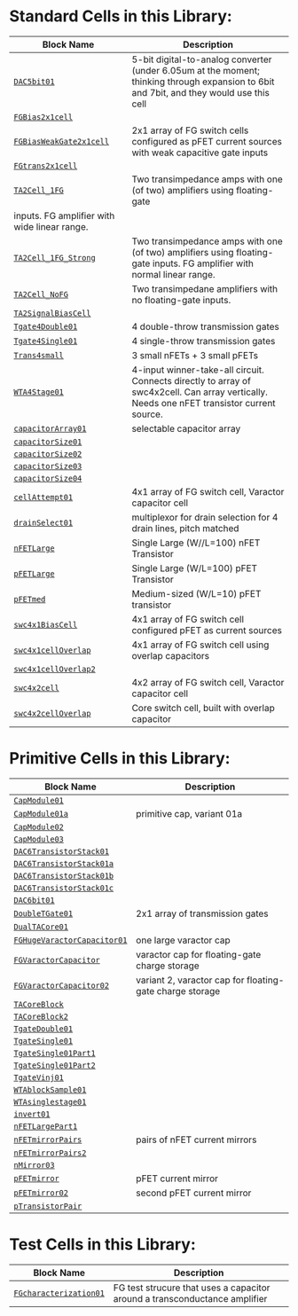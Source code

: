 <!--
    This Markdown text is autogenerated. Do not Modify here!
-->
# Standard Cells in this Library:

| Block Name                | Description                                             |
|---------------------------|---------------------------------------------------------|
| [`DAC5bit01`](CELL_DETAILS.md#DAC5bit01) | 5-bit digital-to-analog converter (under 6.05um at the moment; thinking through expansion to 6bit and 7bit, and they would use this cell |
| [`FGBias2x1cell`](CELL_DETAILS.md#FGBias2x1cell) |                                                         |
| [`FGBiasWeakGate2x1cell`](CELL_DETAILS.md#FGBiasWeakGate2x1cell) | 2x1 array of FG switch cells configured as pFET current sources with weak capacitive gate inputs |
| [`FGtrans2x1cell`](CELL_DETAILS.md#FGtrans2x1cell) |                                                         |
| [`TA2Cell_1FG`](CELL_DETAILS.md#TA2Cell-1FG) | Two transimpedance amps with one (of two) amplifiers using floating-gate
  inputs. FG amplifier with wide linear range. |
| [`TA2Cell_1FG_Strong`](CELL_DETAILS.md#TA2Cell-1FG-Strong) | Two transimpedance amps with one (of two) amplifiers using floating-gate inputs. FG amplifier with normal linear range. |
| [`TA2Cell_NoFG`](CELL_DETAILS.md#TA2Cell-NoFG) | Two transimpedane amplifiers with no floating-gate inputs. |
| [`TA2SignalBiasCell`](CELL_DETAILS.md#TA2SignalBiasCell) |                                                         |
| [`Tgate4Double01`](CELL_DETAILS.md#Tgate4Double01) | 4 double-throw transmission gates                       |
| [`Tgate4Single01`](CELL_DETAILS.md#Tgate4Single01) | 4 single-throw transmission gates                       |
| [`Trans4small`](CELL_DETAILS.md#Trans4small) | 3 small nFETs + 3 small pFETs                           |
| [`WTA4Stage01`](CELL_DETAILS.md#WTA4Stage01) | 4-input winner-take-all circuit. Connects directly to array of swc4x2cell. Can array vertically. Needs one nFET transistor current source. |
| [`capacitorArray01`](CELL_DETAILS.md#capacitorArray01) | selectable capacitor array                              |
| [`capacitorSize01`](CELL_DETAILS.md#capacitorSize01) |                                                         |
| [`capacitorSize02`](CELL_DETAILS.md#capacitorSize02) |                                                         |
| [`capacitorSize03`](CELL_DETAILS.md#capacitorSize03) |                                                         |
| [`capacitorSize04`](CELL_DETAILS.md#capacitorSize04) |                                                         |
| [`cellAttempt01`](CELL_DETAILS.md#cellAttempt01) | 4x1 array of FG switch cell, Varactor capacitor cell    |
| [`drainSelect01`](CELL_DETAILS.md#drainSelect01) | multiplexor for drain selection for 4 drain lines, pitch matched |
| [`nFETLarge`](CELL_DETAILS.md#nFETLarge) | Single Large (W//L=100) nFET Transistor                 |
| [`pFETLarge`](CELL_DETAILS.md#pFETLarge) | Single Large (W/L=100) pFET Transistor                  |
| [`pFETmed`](CELL_DETAILS.md#pFETmed) | Medium-sized (W/L=10) pFET transistor                   |
| [`swc4x1BiasCell`](CELL_DETAILS.md#swc4x1BiasCell) | 4x1 array of FG switch cell configured pFET as current sources |
| [`swc4x1cellOverlap`](CELL_DETAILS.md#swc4x1cellOverlap) | 4x1 array of FG switch cell using overlap capacitors    |
| [`swc4x1cellOverlap2`](CELL_DETAILS.md#swc4x1cellOverlap2) |                                                         |
| [`swc4x2cell`](CELL_DETAILS.md#swc4x2cell) | 4x2 array of FG switch cell, Varactor capacitor cell    |
| [`swc4x2cellOverlap`](CELL_DETAILS.md#swc4x2cellOverlap) | Core switch cell, built with overlap capacitor          |

# Primitive Cells in this Library:

| Block Name                | Description                                             |
|---------------------------|---------------------------------------------------------|
| [`CapModule01`](CELL_DETAILS.md#CapModule01) |                                                         |
| [`CapModule01a`](CELL_DETAILS.md#CapModule01a) | primitive cap, variant 01a                              |
| [`CapModule02`](CELL_DETAILS.md#CapModule02) |                                                         |
| [`CapModule03`](CELL_DETAILS.md#CapModule03) |                                                         |
| [`DAC6TransistorStack01`](CELL_DETAILS.md#DAC6TransistorStack01) |                                                         |
| [`DAC6TransistorStack01a`](CELL_DETAILS.md#DAC6TransistorStack01a) |                                                         |
| [`DAC6TransistorStack01b`](CELL_DETAILS.md#DAC6TransistorStack01b) |                                                         |
| [`DAC6TransistorStack01c`](CELL_DETAILS.md#DAC6TransistorStack01c) |                                                         |
| [`DAC6bit01`](CELL_DETAILS.md#DAC6bit01) |                                                         |
| [`DoubleTGate01`](CELL_DETAILS.md#DoubleTGate01) | 2x1 array of transmission gates                         |
| [`DualTACore01`](CELL_DETAILS.md#DualTACore01) |                                                         |
| [`FGHugeVaractorCapacitor01`](CELL_DETAILS.md#FGHugeVaractorCapacitor01) | one large varactor cap                                  |
| [`FGVaractorCapacitor`](CELL_DETAILS.md#FGVaractorCapacitor) | varactor cap for floating-gate charge storage           |
| [`FGVaractorCapacitor02`](CELL_DETAILS.md#FGVaractorCapacitor02) | variant 2, varactor cap for floating-gate charge storage |
| [`TACoreBlock`](CELL_DETAILS.md#TACoreBlock) |                                                         |
| [`TACoreBlock2`](CELL_DETAILS.md#TACoreBlock2) |                                                         |
| [`TgateDouble01`](CELL_DETAILS.md#TgateDouble01) |                                                         |
| [`TgateSingle01`](CELL_DETAILS.md#TgateSingle01) |                                                         |
| [`TgateSingle01Part1`](CELL_DETAILS.md#TgateSingle01Part1) |                                                         |
| [`TgateSingle01Part2`](CELL_DETAILS.md#TgateSingle01Part2) |                                                         |
| [`TgateVinj01`](CELL_DETAILS.md#TgateVinj01) |                                                         |
| [`WTAblockSample01`](CELL_DETAILS.md#WTAblockSample01) |                                                         |
| [`WTAsinglestage01`](CELL_DETAILS.md#WTAsinglestage01) |                                                         |
| [`invert01`](CELL_DETAILS.md#invert01) |                                                         |
| [`nFETLargePart1`](CELL_DETAILS.md#nFETLargePart1) |                                                         |
| [`nFETmirrorPairs`](CELL_DETAILS.md#nFETmirrorPairs) | pairs of nFET current mirrors                           |
| [`nFETmirrorPairs2`](CELL_DETAILS.md#nFETmirrorPairs2) |                                                         |
| [`nMirror03`](CELL_DETAILS.md#nMirror03) |                                                         |
| [`pFETmirror`](CELL_DETAILS.md#pFETmirror) | pFET current mirror                                     |
| [`pFETmirror02`](CELL_DETAILS.md#pFETmirror02) | second pFET current mirror                              |
| [`pTransistorPair`](CELL_DETAILS.md#pTransistorPair) |                                                         |

# Test Cells in this Library:

| Block Name                | Description                                             |
|---------------------------|---------------------------------------------------------|
| [`FGcharacterization01`](CELL_DETAILS.md#FGcharacterization01) | FG test strucure that uses a capacitor around a transconductance amplifier |

